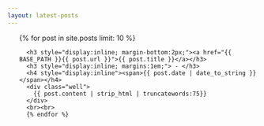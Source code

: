 ```yaml
---
layout: latest-posts
---
```


<ul class="posts">
  {% for post in site.posts limit: 10 %}
      
      <h3 style="display:inline; margin-bottom:2px;"><a href="{{ BASE_PATH }}{{ post.url }}">{{ post.title }}</a></h3>
      <h3 style="display:inline; margins:1em;"> - </h3>
      <h4 style="display:inline"><span>{{ post.date | date_to_string }}</span></h4>
      <div class="well">
        {{ post.content | strip_html | truncatewords:75}}
      </div>
      <br><br>
      {% endfor %}
</ul>
